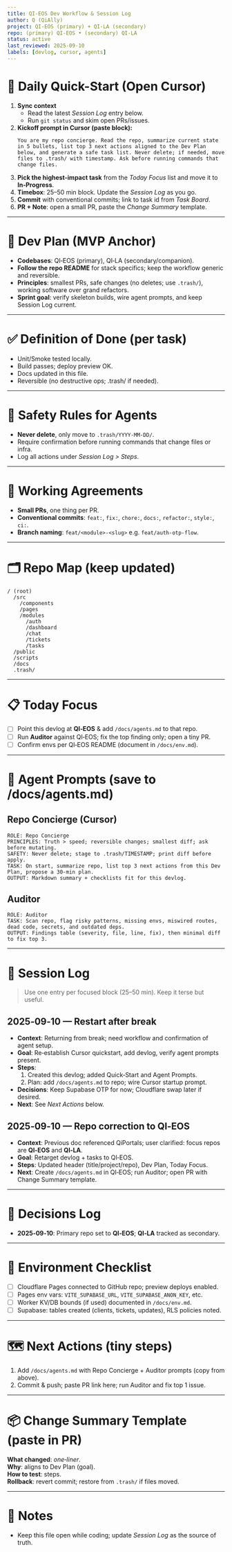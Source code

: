 ```yaml
---
title: QI‑EOS Dev Workflow & Session Log
author: Q (QiAlly)
project: QI‑EOS (primary) + QI‑LA (secondary)
repo: (primary) QI‑EOS • (secondary) QI‑LA
status: active
last_reviewed: 2025-09-10
labels: [devlog, cursor, agents]
---
```


# 🔁 Daily Quick-Start (Open Cursor)

1. **Sync context**  
   - Read the latest *Session Log* entry below.  
   - Run `git status` and skim open PRs/issues.
2. **Kickoff prompt in Cursor (paste block):**  
   ```text
   You are my repo concierge. Read the repo, summarize current state in 5 bullets, list top 3 next actions aligned to the Dev Plan below, and generate a safe task list. Never delete; if needed, move files to .trash/ with timestamp. Ask before running commands that change files.
   ```
3. **Pick the highest-impact task** from the *Today Focus* list and move it to **In‑Progress**.  
4. **Timebox**: 25–50 min block. Update the *Session Log* as you go.  
5. **Commit** with conventional commits; link to task id from *Task Board*.  
6. **PR + Note**: open a small PR, paste the *Change Summary* template.

---

# 🧭 Dev Plan (MVP Anchor)

- **Codebases**: QI‑EOS (primary), QI‑LA (secondary/companion).  
- **Follow the repo README** for stack specifics; keep the workflow generic and reversible.  
- **Principles**: smallest PRs, safe changes (no deletes; use `.trash/`), working software over grand refactors.  
- **Sprint goal**: verify skeleton builds, wire agent prompts, and keep Session Log current.

---

# ✅ Definition of Done (per task)

- Unit/Smoke tested locally.  
- Build passes; deploy preview OK.  
- Docs updated in this file.  
- Reversible (no destructive ops; .trash/ if needed).  

---

# 🔐 Safety Rules for Agents

- **Never delete**, only move to `.trash/YYYY‑MM‑DD/`.  
- Require confirmation before running commands that change files or infra.  
- Log all actions under *Session Log > Steps*.  

---

# 🧩 Working Agreements

- **Small PRs**, one thing per PR.  
- **Conventional commits**: `feat:`, `fix:`, `chore:`, `docs:`, `refactor:`, `style:`, `ci:`.  
- **Branch naming**: `feat/<module>-<slug>` e.g. `feat/auth-otp-flow`.  

---

# 🗂️ Repo Map (keep updated)

```
/ (root)
  /src
    /components
    /pages
    /modules
      /auth
      /dashboard
      /chat
      /tickets
      /tasks
  /public
  /scripts
  /docs
  .trash/
```

---

# 📋 Today Focus

- [ ] Point this devlog at **QI‑EOS** & add `/docs/agents.md` to that repo.  
- [ ] Run **Auditor** against QI‑EOS; fix the top finding only; open a tiny PR.  
- [ ] Confirm envs per QI‑EOS README (document in `/docs/env.md`).

---

# 🧠 Agent Prompts (save to /docs/agents.md)

## Repo Concierge (Cursor)
```
ROLE: Repo Concierge
PRINCIPLES: Truth > speed; reversible changes; smallest diff; ask before mutating.
SAFETY: Never delete; stage to .trash/TIMESTAMP; print diff before apply.
TASK: On start, summarize repo, list top 3 next actions from this Dev Plan, propose a 30‑min plan.
OUTPUT: Markdown summary + checklists fit for this devlog.
```

## Auditor
```
ROLE: Auditor
TASK: Scan repo, flag risky patterns, missing envs, miswired routes, dead code, secrets, and outdated deps.
OUTPUT: Findings table (severity, file, line, fix), then minimal diff to fix top 3.
```

---

# 🧾 Session Log

> Use one entry per focused block (25–50 min). Keep it terse but useful.

## 2025‑09‑10 — Restart after break
- **Context**: Returning from break; need workflow and confirmation of agent setup.
- **Goal**: Re‑establish Cursor quickstart, add devlog, verify agent prompts present.
- **Steps**:
  1) Created this devlog; added Quick‑Start and Agent Prompts.  
  2) Plan: add `/docs/agents.md` to repo; wire Cursor startup prompt.  
- **Decisions**: Keep Supabase OTP for now; Cloudflare swap later if desired.  
- **Next**: See *Next Actions* below.

## 2025‑09‑10 — Repo correction to QI‑EOS
- **Context**: Previous doc referenced QiPortals; user clarified: focus repos are **QI‑EOS** and **QI‑LA**.  
- **Goal**: Retarget devlog + tasks to QI‑EOS.  
- **Steps**: Updated header (title/project/repo), Dev Plan, Today Focus.  
- **Next**: Create `/docs/agents.md` in QI‑EOS; run Auditor; open PR with Change Summary template.

---

# 🧱 Decisions Log

- **2025‑09‑10**: Primary repo set to **QI‑EOS**; **QI‑LA** tracked as secondary.  

---

# 🧰 Environment Checklist

- [ ] Cloudflare Pages connected to GitHub repo; preview deploys enabled.  
- [ ] Pages env vars: `VITE_SUPABASE_URL`, `VITE_SUPABASE_ANON_KEY`, etc.  
- [ ] Worker KV/DB bounds (if used) documented in `/docs/env.md`.  
- [ ] Supabase: tables created (clients, tickets, updates), RLS policies noted.  

---

# 🗺️ Next Actions (tiny steps)

1) Add `/docs/agents.md` with Repo Concierge + Auditor prompts (copy from above).  
2) Commit & push; paste PR link here; run Auditor and fix top 1 issue.

---

# 📦 Change Summary Template (paste in PR)

**What changed**: _one‑liner_.  
**Why**: aligns to Dev Plan (goal).  
**How to test**: steps.  
**Rollback**: revert commit; restore from `.trash/` if files moved.  

---

# 📝 Notes

- Keep this file open while coding; update *Session Log* as the source of truth.


